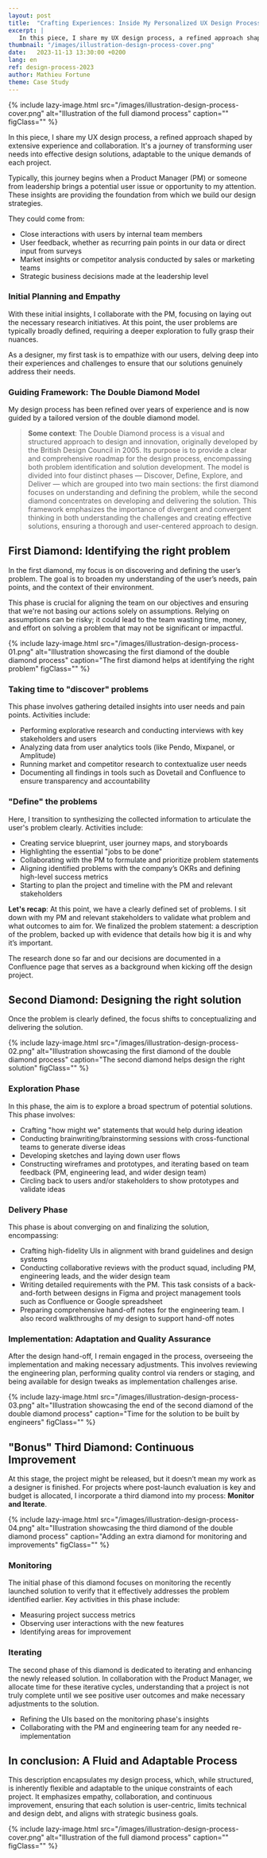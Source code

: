 ```yaml
---
layout: post
title:  "Crafting Experiences: Inside My Personalized UX Design Process"
excerpt: |
   In this piece, I share my UX design process, a refined approach shaped by extensive experience and collaboration. It's a journey of transforming user needs into effective design solutions, adaptable to the unique demands of each project.
thumbnail: "/images/illustration-design-process-cover.png"
date:   2023-11-13 13:30:00 +0200
lang: en
ref: design-process-2023
author: Mathieu Fortune
theme: Case Study
---
```


{% include lazy-image.html src="/images/illustration-design-process-cover.png" alt="Illustration of the full diamond process" caption="" figClass="" %}

In this piece, I share my UX design process, a refined approach shaped by extensive experience and collaboration. It's a journey of transforming user needs into effective design solutions, adaptable to the unique demands of each project.

Typically, this journey begins when a Product Manager (PM) or someone from leadership brings a potential user issue or opportunity to my attention.  These insights are providing the foundation from which we build our design strategies. 

They could come from:
- Close interactions with users by internal team members
- User feedback, whether as recurring pain points in our data or direct input from surveys
- Market insights or competitor analysis conducted by sales or marketing teams
- Strategic business decisions made at the leadership level

### Initial Planning and Empathy

With these initial insights, I collaborate with the PM, focusing on laying out the necessary research initiatives. At this point, the user problems are typically broadly defined, requiring a deeper exploration to fully grasp their nuances. 

As a designer, my first task is to empathize with our users, delving deep into their experiences and challenges to ensure that our solutions genuinely address their needs.

### Guiding Framework: The Double Diamond Model

My design process has been refined over years of experience and is now guided by a tailored version of the double diamond model.

> __Some context__: The Double Diamond process is a visual and structured approach to design and innovation, originally developed by the British Design Council in 2005. Its purpose is to provide a clear and comprehensive roadmap for the design process, encompassing both problem identification and solution development. The model is divided into four distinct phases — Discover, Define, Explore, and Deliver — which are grouped into two main sections: the first diamond focuses on understanding and defining the problem, while the second diamond concentrates on developing and delivering the solution. This framework emphasizes the importance of divergent and convergent thinking in both understanding the challenges and creating effective solutions, ensuring a thorough and user-centered approach to design.

## First Diamond: Identifying the right problem
In the first diamond, my focus is on discovering and defining the user’s problem. The goal is to broaden my understanding of the user’s needs, pain points, and the context of their environment. 

This phase is crucial for aligning the team on our objectives and ensuring that we're not basing our actions solely on assumptions. Relying on assumptions can be risky; it could lead to the team wasting time, money, and effort on solving a problem that may not be significant or impactful.

{% include lazy-image.html src="/images/illustration-design-process-01.png" alt="Illustration showcasing the first diamond of the double diamond process" caption="The first diamond helps at identifying the right problem" figClass="" %}

### Taking time to "discover" problems
This phase involves gathering detailed insights into user needs and pain points. Activities include:
- Performing explorative research and conducting interviews with key stakeholders and users
- Analyzing data from user analytics tools (like Pendo, Mixpanel, or Amplitude)
- Running market and competitor research to contextualize user needs
- Documenting all findings in tools such as Dovetail and Confluence to ensure transparency and accountability

### "Define" the problems
Here, I transition to synthesizing the collected information to articulate the user's problem clearly. Activities include:
- Creating service blueprint, user journey maps, and storyboards
- Highlighting the essential "jobs to be done"
- Collaborating with the PM to formulate and prioritize problem statements
- Aligning identified problems with the company’s OKRs and defining high-level success metrics
- Starting to plan the project and timeline with the PM and relevant stakeholders

__Let's recap__: At this point, we have a clearly defined set of problems. I sit down with my PM and relevant stakeholders to validate what problem and what outcomes to aim for. We finalized the problem statement: a description of the problem, backed up with evidence that details how big it is and why it’s important.

The research done so far and our decisions are documented in a Confluence page that serves as a background when kicking off the design project.

## Second Diamond: Designing the right solution
Once the problem is clearly defined, the focus shifts to conceptualizing and delivering the solution.

{% include lazy-image.html src="/images/illustration-design-process-02.png" alt="Illustration showcasing the first diamond of the double diamond process" caption="The second diamond helps design the right solution" figClass="" %}


### Exploration Phase

In this phase, the aim is to explore a broad spectrum of potential solutions. This phase involves:
- Crafting "how might we" statements that would help during ideation
- Conducting brainwriting/brainstorming sessions with cross-functional teams to generate diverse ideas
- Developing sketches and laying down user flows
- Constructing wireframes and prototypes, and iterating based on team feedback (PM, engineering lead, and wider design team)
- Circling back to users and/or stakeholders to show prototypes and validate ideas

### Delivery Phase
This phase is about converging on and finalizing the solution, encompassing:
- Crafting high-fidelity UIs in alignment with brand guidelines and design systems
- Conducting collaborative reviews with the product squad, including PM, engineering leads, and the wider design team
- Writing detailed requirements with the PM. This task consists of a back-and-forth between designs in Figma and project management tools such as Confluence or Google spreadsheet
- Preparing comprehensive hand-off notes for the engineering team. I also record walkthroughs of my design to support hand-off notes

### Implementation: Adaptation and Quality Assurance
After the design hand-off, I remain engaged in the process, overseeing the implementation and making necessary adjustments. This involves reviewing the engineering plan, performing quality control via renders or staging, and being available for design tweaks as implementation challenges arise.

{% include lazy-image.html src="/images/illustration-design-process-03.png" alt="Illustration showcasing the end of the second diamond of the double diamond process" caption="Time for the solution to be built by engineers" figClass="" %}

## "Bonus" Third Diamond: Continuous Improvement
At this stage, the project might be released, but it doesn’t mean my work as a designer is finished. For projects where post-launch evaluation is key and budget is allocated, I incorporate a third diamond into my process: __Monitor and Iterate__.

{% include lazy-image.html src="/images/illustration-design-process-04.png" alt="Illustration showcasing the third diamond of the double diamond process" caption="Adding an extra diamond for monitoring and improvements" figClass="" %}

### Monitoring

The initial phase of this diamond focuses on monitoring the recently launched solution to verify that it effectively addresses the problem identified earlier. Key activities in this phase include:

- Measuring project success metrics
- Observing user interactions with the new features
- Identifying areas for improvement

### Iterating

The second phase of this diamond is dedicated to iterating and enhancing the newly released solution. In collaboration with the Product Manager, we allocate time for these iterative cycles, understanding that a project is not truly complete until we see positive user outcomes and make necessary adjustments to the solution.

- Refining the UIs based on the monitoring phase's insights
- Collaborating with the PM and engineering team for any needed re-implementation

## In conclusion: A Fluid and Adaptable Process

This description encapsulates my design process, which, while structured, is inherently flexible and adaptable to the unique constraints of each project. It emphasizes empathy, collaboration, and continuous improvement, ensuring that each solution is user-centric, limits technical and design debt, and aligns with strategic business goals.

{% include lazy-image.html src="/images/illustration-design-process-cover.png" alt="Illustration of the full diamond process" caption="" figClass="" %}


